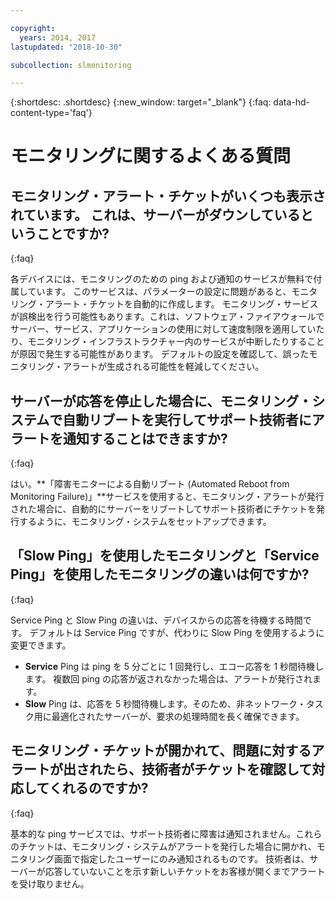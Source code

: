 ```yaml
---

copyright:
  years: 2014, 2017
lastupdated: "2018-10-30"

subcollection: slmonitoring

---
```


{:shortdesc: .shortdesc}
{:new_window: target="_blank"}
{:faq: data-hd-content-type='faq'}

# モニタリングに関するよくある質問

## モニタリング・アラート・チケットがいくつも表示されています。 これは、サーバーがダウンしているということですか?
{:faq}

各デバイスには、モニタリングのための ping および通知のサービスが無料で付属しています。 このサービスは、パラメーターの設定に問題があると、モニタリング・アラート・チケットを自動的に作成します。 モニタリング・サービスが誤検出を行う可能性もあります。これは、ソフトウェア・ファイアウォールでサーバー、サービス、アプリケーションの使用に対して速度制限を適用していたり、モニタリング・インフラストラクチャー内のサービスが中断したりすることが原因で発生する可能性があります。 デフォルトの設定を確認して、誤ったモニタリング・アラートが生成される可能性を軽減してください。

## サーバーが応答を停止した場合に、モニタリング・システムで自動リブートを実行してサポート技術者にアラートを通知することはできますか?
{:faq}

はい。**「障害モニターによる自動リブート (Automated Reboot from Monitoring Failure)」**サービスを使用すると、モニタリング・アラートが発行された場合に、自動的にサーバーをリブートしてサポート技術者にチケットを発行するように、モニタリング・システムをセットアップできます。

## 「Slow Ping」を使用したモニタリングと「Service Ping」を使用したモニタリングの違いは何ですか?
{:faq}

Service Ping と Slow Ping の違いは、デバイスからの応答を待機する時間です。 デフォルトは Service Ping ですが、代わりに Slow Ping を使用するように変更できます。

* **Service** Ping は ping を 5 分ごとに 1 回発行し、エコー応答を 1 秒間待機します。 複数回 ping の応答が返されなかった場合は、アラートが発行されます。
* **Slow** Ping は、応答を 5 秒間待機します。そのため、非ネットワーク・タスク用に最適化されたサーバーが、要求の処理時間を長く確保できます。


## モニタリング・チケットが開かれて、問題に対するアラートが出されたら、技術者がチケットを確認して対応してくれるのですか?
{:faq}

基本的な ping サービスでは、サポート技術者に障害は通知されません。これらのチケットは、モニタリング・システムがアラートを発行した場合に開かれ、モニタリング画面で指定したユーザーにのみ通知されるものです。 技術者は、サーバーが応答していないことを示す新しいチケットをお客様が開くまでアラートを受け取りません。
